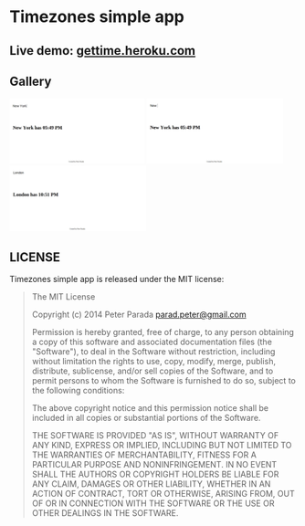 Timezones simple app
==============
Live demo: <a href="http://gettime.heroku.com" target="_blank">gettime.heroku.com</a>
--------------
Gallery
--------------
<a href="public/images/1.png"><img src="public/images/1.png" height="115px"></a>
<a href="public/images/1.png"><img src="public/images/2.png" height="115px"></a>
<a href="public/images/1.png"><img src="public/images/3.png" height="115px"></a>

LICENSE
--------------
Timezones simple app is released under the MIT license:

> The MIT License
>
> Copyright (c) 2014 Peter Parada <parad.peter@gmail.com>
>
> Permission is hereby granted, free of charge, to any person obtaining a copy
> of this software and associated documentation files (the "Software"), to deal
> in the Software without restriction, including without limitation the rights
> to use, copy, modify, merge, publish, distribute, sublicense, and/or sell
> copies of the Software, and to permit persons to whom the Software is
> furnished to do so, subject to the following conditions:
>
> The above copyright notice and this permission notice shall be included in
> all copies or substantial portions of the Software.
>
> THE SOFTWARE IS PROVIDED "AS IS", WITHOUT WARRANTY OF ANY KIND, EXPRESS OR
> IMPLIED, INCLUDING BUT NOT LIMITED TO THE WARRANTIES OF MERCHANTABILITY,
> FITNESS FOR A PARTICULAR PURPOSE AND NONINFRINGEMENT. IN NO EVENT SHALL THE
> AUTHORS OR COPYRIGHT HOLDERS BE LIABLE FOR ANY CLAIM, DAMAGES OR OTHER
> LIABILITY, WHETHER IN AN ACTION OF CONTRACT, TORT OR OTHERWISE, ARISING FROM,
> OUT OF OR IN CONNECTION WITH THE SOFTWARE OR THE USE OR OTHER DEALINGS IN
> THE SOFTWARE.
